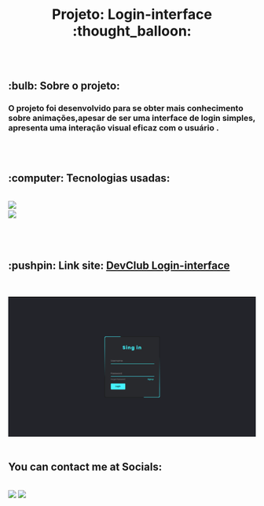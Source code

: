

<h1 align="center"> Projeto: Login-interface :thought_balloon: </h1>
  <br>
  <br>

<h2>:bulb:  Sobre o projeto:</h2>
<h3> O projeto foi desenvolvido para se obter mais conhecimento sobre animações,apesar de ser uma interface de login simples, apresenta uma interação visual eficaz com o usuário .</h3>
  <br>
  <br>

<h2>:computer: Tecnologias usadas:</h2>
  <br>
<img src="https://img.shields.io/badge/HTML5-E34F26?style=for-the-badge&logo=html5&logoColor=white" />
  <br>
<img src="https://img.shields.io/badge/CSS3-1572B6?style=for-the-badge&logo=css3&logoColor=white" />
<br>
<br>
</div>
  <br>
  <br>
 <h2> :pushpin: Link site: <a href="https://williamfilvoch.github.io/login-interface/" target="_blank" > DevClub Login-interface </a> </h2>
  <br>
  <br>
  <img src="https://github.com/williamfilvoch/login-interface/blob/master/assets/img-login.png" alt="img-login" />

</div>

  <br>
  <br>
<h2>You can contact me at Socials:</h2>
<br>
  <div>
  <a href = "mailto:wfilvoch@gmail.com"><img src="https://img.shields.io/badge/-Gmail-%23333?style=for-the-badge&logo=gmail&logoColor=white" target="_blank"></a>
  <a href="https://www.linkedin.com/in/william-filvoch-089647245/" target="_blank"><img src="https://img.shields.io/badge/-LinkedIn-%230077B5?style=for-the-badge&logo=linkedin&logoColor=white" target="_blank"></a>
  </div>
  <br>
  <br>
